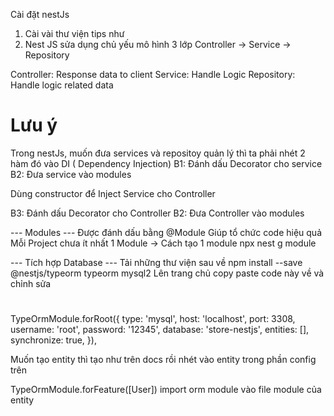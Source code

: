 Cài đặt nestJs

1. Cài vài thư viện tips như
2. Nest JS sửa dụng chủ yếu mô hình 3 lớp
   Controller -> Service -> Repository

Controller: Response data to client
Service: Handle Logic
Repository: Handle logic related data

# Lưu ý

Trong nestJs, muốn đưa services và repositoy quản lý thì ta phải nhét 2 hàm đó vào DI ( Dependency Injection)
B1: Đánh dấu Decorator cho service
B2: Đưa service vào modules

Dùng constructor để Inject Service cho Controller

B3: Đánh dấu Decorator cho Controller
B2: Đưa Controller vào modules

--- Modules ---
Được đánh dấu bằng @Module
Giúp tổ chức code hiệu quả
Mỗi Project chưa ít nhất 1 Module
-> Cách tạo 1 module
npx nest g module <fileName>

--- Tích hợp Database ---
Tải những thư viện sau về
npm install --save @nestjs/typeorm typeorm mysql2
Lên trang chủ copy paste code này về và chỉnh sửa

#

TypeOrmModule.forRoot({
type: 'mysql',
host: 'localhost',
port: 3308,
username: 'root',
password: '12345',
database: 'store-nestjs',
entities: [],
synchronize: true,
}),

Muốn tạo entity thì tạo như trên docs rồi nhét vào entity trong phần config trên

TypeOrmModule.forFeature([User])
import orm module vào file module của entity
